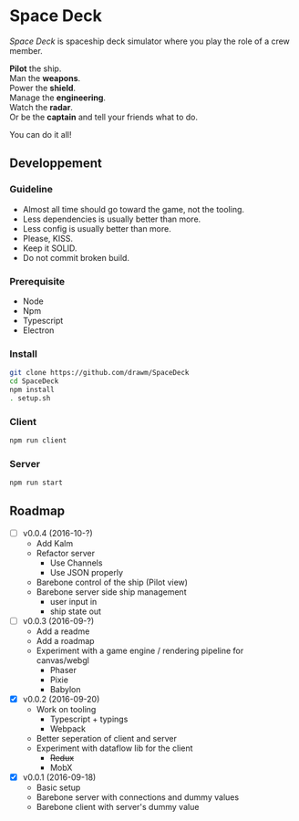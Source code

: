 # Space Deck

*Space Deck* is spaceship deck simulator where you play the role of a crew member.

**Pilot** the ship.  
Man the **weapons**.  
Power the **shield**.  
Manage the **engineering**.   
Watch the **radar**.  
Or be the **captain** and tell your friends what to do.

You can do it all!


## Developpement

### Guideline
* Almost all time should go toward the game, not the tooling.
* Less dependencies is usually better than more.
* Less config is usually better than more.
* Please, KISS.
* Keep it SOLID.
* Do not commit broken build.


### Prerequisite
* Node
* Npm
* Typescript
* Electron

### Install
```bash
git clone https://github.com/drawm/SpaceDeck
cd SpaceDeck
npm install
. setup.sh
```

### Client 
```bash
npm run client
```

### Server  
```bash
npm run start
```


## Roadmap

- [ ] v0.0.4 (2016-10-?)
    - Add Kalm
    - Refactor server
        - Use Channels
        - Use JSON properly
    - Barebone control of the ship (Pilot view)
    - Barebone server side ship management
        - user input in
        - ship state out
- [ ] v0.0.3 (2016-09-?)
    - Add a readme
    - Add a roadmap
    - Experiment with a game engine / rendering pipeline for canvas/webgl
        - Phaser
        - Pixie
        - Babylon
- [x] v0.0.2 (2016-09-20)
    - Work on tooling
        - Typescript + typings
        - Webpack
    - Better seperation of client and server
    - Experiment with dataflow lib for the client
        - ~~Redux~~
        - MobX
- [x] v0.0.1 (2016-09-18)
    - Basic setup
    - Barebone server with connections and dummy values
    - Barebone client with server's dummy value
    
    
